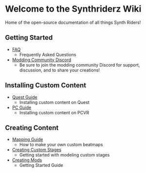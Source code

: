 # Welcome to the Synthriderz Wiki

Home of the open-source documentation of all things Synth Riders!

## Getting Started

- [FAQ](/faq/)
    - Frequently Asked Questions
- [Modding Community Discord](https://discord.synthriderz.com)
    - Be sure to join the modding community Discord for support, discussion, and to share your creations!

## Installing Custom Content

- [Quest Guide](/installing-custom-content/quest/)
    - Installing custom content on Quest
- [PC Guide](/installing-custom-content/pcvr/)
    - Installing custom content on PCVR

## Creating Content

- [Mapping Guide](/mapping/)
    - How to make your own custom beatmaps
- [Creating Custom Stages](/modeling/custom-stages/)
    - Getting started with modeling custom stages
- [Creating Mods](/modding/getting-started/)
    - Getting Started Guide
